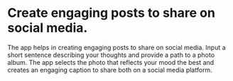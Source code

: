# Create engaging posts to share on social media.

The app helps in creating engaging posts to share on social media. Input a short sentence describing your  thoughts and provide a path to a photo album. The app selects the photo that reflects your mood the best and creates an engaging caption to share both on a social media platform.
